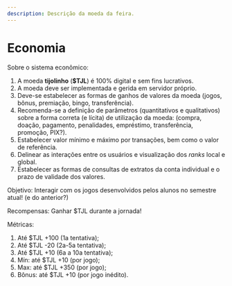 ```yaml
---
description: Descrição da moeda da feira.
---
```


# Economia

Sobre o sistema econômico:

1. A moeda **tijolinho** (**$TJL**) é 100% digital e sem fins lucrativos.
2. A moeda deve ser implementada e gerida em servidor próprio.
3. Deve-se estabelecer as formas de ganhos de valores da moeda (jogos, bônus, premiação, bingo, transferência).
4. Recomenda-se a definição de parâmetros (quantitativos e qualitativos) sobre a forma correta (e lícita) de utilização da moeda: (compra, doação, pagamento, penalidades, empréstimo, transferência, promoção, PIX?).
5. Estabelecer valor mínimo e máximo por transações, bem como o valor de referência.
6. Delinear as interações entre os usuários e visualização dos _ranks_ local e global.
7. Estabelecer as formas de consultas de extratos da conta individual e o prazo de validade dos valores.

Objetivo: Interagir com os jogos desenvolvidos pelos alunos no semestre atual! (e do anterior?)

Recompensas: Ganhar $TJL durante a jornada!

Métricas:

1. Até $TJL +100 (1a tentativa);
2. Até $TJL -20 (2a-5a tentativa);
3. Até $TJL +10 (6a a 10a tentativa);
4. Mín: até $TJL +10 (por jogo);
5. Max: até $TJL +350 (por jogo);
6. Bônus: até $TJL +10 (por jogo inédito).

